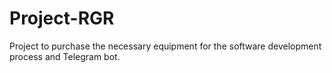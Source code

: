 # Project-RGR
Project to purchase the necessary equipment for the software development process and Telegram bot.
